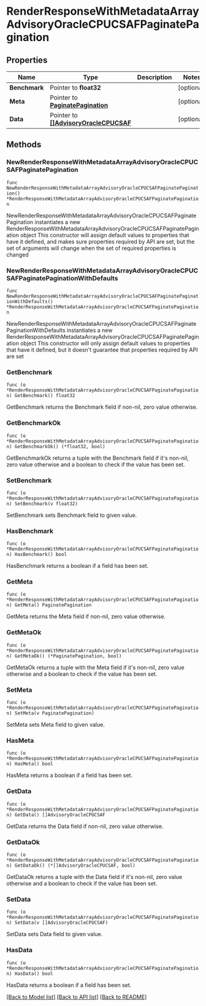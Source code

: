 # RenderResponseWithMetadataArrayAdvisoryOracleCPUCSAFPaginatePagination

## Properties

Name | Type | Description | Notes
------------ | ------------- | ------------- | -------------
**Benchmark** | Pointer to **float32** |  | [optional] 
**Meta** | Pointer to [**PaginatePagination**](PaginatePagination.md) |  | [optional] 
**Data** | Pointer to [**[]AdvisoryOracleCPUCSAF**](AdvisoryOracleCPUCSAF.md) |  | [optional] 

## Methods

### NewRenderResponseWithMetadataArrayAdvisoryOracleCPUCSAFPaginatePagination

`func NewRenderResponseWithMetadataArrayAdvisoryOracleCPUCSAFPaginatePagination() *RenderResponseWithMetadataArrayAdvisoryOracleCPUCSAFPaginatePagination`

NewRenderResponseWithMetadataArrayAdvisoryOracleCPUCSAFPaginatePagination instantiates a new RenderResponseWithMetadataArrayAdvisoryOracleCPUCSAFPaginatePagination object
This constructor will assign default values to properties that have it defined,
and makes sure properties required by API are set, but the set of arguments
will change when the set of required properties is changed

### NewRenderResponseWithMetadataArrayAdvisoryOracleCPUCSAFPaginatePaginationWithDefaults

`func NewRenderResponseWithMetadataArrayAdvisoryOracleCPUCSAFPaginatePaginationWithDefaults() *RenderResponseWithMetadataArrayAdvisoryOracleCPUCSAFPaginatePagination`

NewRenderResponseWithMetadataArrayAdvisoryOracleCPUCSAFPaginatePaginationWithDefaults instantiates a new RenderResponseWithMetadataArrayAdvisoryOracleCPUCSAFPaginatePagination object
This constructor will only assign default values to properties that have it defined,
but it doesn't guarantee that properties required by API are set

### GetBenchmark

`func (o *RenderResponseWithMetadataArrayAdvisoryOracleCPUCSAFPaginatePagination) GetBenchmark() float32`

GetBenchmark returns the Benchmark field if non-nil, zero value otherwise.

### GetBenchmarkOk

`func (o *RenderResponseWithMetadataArrayAdvisoryOracleCPUCSAFPaginatePagination) GetBenchmarkOk() (*float32, bool)`

GetBenchmarkOk returns a tuple with the Benchmark field if it's non-nil, zero value otherwise
and a boolean to check if the value has been set.

### SetBenchmark

`func (o *RenderResponseWithMetadataArrayAdvisoryOracleCPUCSAFPaginatePagination) SetBenchmark(v float32)`

SetBenchmark sets Benchmark field to given value.

### HasBenchmark

`func (o *RenderResponseWithMetadataArrayAdvisoryOracleCPUCSAFPaginatePagination) HasBenchmark() bool`

HasBenchmark returns a boolean if a field has been set.

### GetMeta

`func (o *RenderResponseWithMetadataArrayAdvisoryOracleCPUCSAFPaginatePagination) GetMeta() PaginatePagination`

GetMeta returns the Meta field if non-nil, zero value otherwise.

### GetMetaOk

`func (o *RenderResponseWithMetadataArrayAdvisoryOracleCPUCSAFPaginatePagination) GetMetaOk() (*PaginatePagination, bool)`

GetMetaOk returns a tuple with the Meta field if it's non-nil, zero value otherwise
and a boolean to check if the value has been set.

### SetMeta

`func (o *RenderResponseWithMetadataArrayAdvisoryOracleCPUCSAFPaginatePagination) SetMeta(v PaginatePagination)`

SetMeta sets Meta field to given value.

### HasMeta

`func (o *RenderResponseWithMetadataArrayAdvisoryOracleCPUCSAFPaginatePagination) HasMeta() bool`

HasMeta returns a boolean if a field has been set.

### GetData

`func (o *RenderResponseWithMetadataArrayAdvisoryOracleCPUCSAFPaginatePagination) GetData() []AdvisoryOracleCPUCSAF`

GetData returns the Data field if non-nil, zero value otherwise.

### GetDataOk

`func (o *RenderResponseWithMetadataArrayAdvisoryOracleCPUCSAFPaginatePagination) GetDataOk() (*[]AdvisoryOracleCPUCSAF, bool)`

GetDataOk returns a tuple with the Data field if it's non-nil, zero value otherwise
and a boolean to check if the value has been set.

### SetData

`func (o *RenderResponseWithMetadataArrayAdvisoryOracleCPUCSAFPaginatePagination) SetData(v []AdvisoryOracleCPUCSAF)`

SetData sets Data field to given value.

### HasData

`func (o *RenderResponseWithMetadataArrayAdvisoryOracleCPUCSAFPaginatePagination) HasData() bool`

HasData returns a boolean if a field has been set.


[[Back to Model list]](../README.md#documentation-for-models) [[Back to API list]](../README.md#documentation-for-api-endpoints) [[Back to README]](../README.md)


